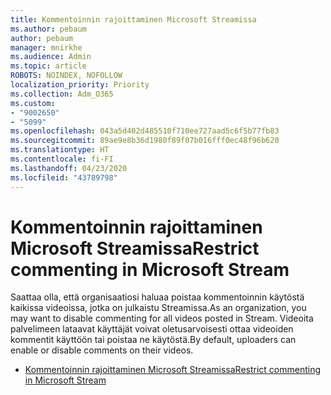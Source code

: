 ```yaml
---
title: Kommentoinnin rajoittaminen Microsoft Streamissa
ms.author: pebaum
author: pebaum
manager: mnirkhe
ms.audience: Admin
ms.topic: article
ROBOTS: NOINDEX, NOFOLLOW
localization_priority: Priority
ms.collection: Adm_O365
ms.custom:
- "9002650"
- "5099"
ms.openlocfilehash: 043a5d402d485510f710ee727aad5c6f5b77fb83
ms.sourcegitcommit: 89ae9e8b36d1980f89f07b016fff0ec48f96b620
ms.translationtype: HT
ms.contentlocale: fi-FI
ms.lasthandoff: 04/23/2020
ms.locfileid: "43789798"
---
```

# <a name="restrict-commenting-in-microsoft-stream"></a><span data-ttu-id="41689-102">Kommentoinnin rajoittaminen Microsoft Streamissa</span><span class="sxs-lookup"><span data-stu-id="41689-102">Restrict commenting in Microsoft Stream</span></span>

<span data-ttu-id="41689-103">Saattaa olla, että organisaatiosi haluaa poistaa kommentoinnin käytöstä kaikissa videoissa, jotka on julkaistu Streamissa.</span><span class="sxs-lookup"><span data-stu-id="41689-103">As an organization, you may want to disable commenting for all videos posted in Stream.</span></span> <span data-ttu-id="41689-104">Videoita palvelimeen lataavat käyttäjät voivat oletusarvoisesti ottaa videoiden kommentit käyttöön tai poistaa ne käytöstä.</span><span class="sxs-lookup"><span data-stu-id="41689-104">By default, uploaders can enable or disable comments on their videos.</span></span>

- [<span data-ttu-id="41689-105">Kommentoinnin rajoittaminen Microsoft Streamissa</span><span class="sxs-lookup"><span data-stu-id="41689-105">Restrict commenting in Microsoft Stream</span></span>](https://docs.microsoft.com/stream/portal-disable-comments)
